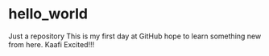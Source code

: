 # hello_world
Just a repository
This is my first day at GitHub
hope to learn something new from here. Kaafi Excited!!!
